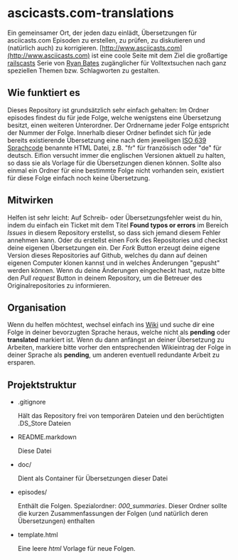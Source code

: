 ascicasts.com-translations
==========================

Ein gemeinsamer Ort, der jeden dazu einl&auml;dt, &Uuml;bersetzungen f&uuml;r asciicasts.com Episoden zu erstellen, zu pr&uuml;fen, zu diskutieren und (nat&uuml;rlich auch) zu korrigieren. [http://www.asciicasts.com](http://www.asciicasts.com) ist eine coole Seite mit dem Ziel die gro&szlig;artige [railscasts](http://www.railscasts.com) Serie von [Ryan Bates](http://github.com/ryanb) zug&auml;nglicher f&uuml;r Volltextsuchen nach ganz speziellen Themen bzw. Schlagworten zu gestalten.

Wie funktiert es
----------------

Dieses Repository ist grunds&auml;tzlich sehr einfach gehalten: Im Ordner episodes findest du f&uuml;r jede Folge, welche wenigstens eine &Uuml;bersetzung besitzt, einen weiteren Unterordner. Der Ordnername jeder Folge entspricht der Nummer der Folge. Innerhalb dieser Ordner befindet sich f&uuml;r jede bereits existierende &Uuml;bersetzung eine nach dem jeweiligen [ISO 639 Sprachcode](http://en.wikipedia.org/wiki/List_of_ISO_639-1_codes) benannte HTML Datei, z.B. "fr" f&uuml;r franz&ouml;sisch oder "de" f&uuml;r deutsch. Eifion versucht immer die englischen Versionen aktuell zu halten, so dass sie als Vorlage f&uuml;r die &Uuml;bersetzungen dienen k&ouml;nnen. Sollte also einmal ein Ordner f&uuml;r eine bestimmte Folge nicht vorhanden sein, existiert f&uuml;r diese Folge einfach noch keine &Uuml;bersetzung.

Mitwirken
---------

Helfen ist sehr leicht: Auf Schreib- oder &Uuml;bersetzungsfehler weist du hin, indem du einfach ein Ticket mit dem Titel **Found typos or errors** im Bereich *Issues* in diesem Repository erstellst, so dass sich jemand diesem Fehler annehmen kann. Oder du erstellst einen Fork des Repositories und checkst deine eigenen &Uuml;bersetzungen ein. Der *Fork* Button erzeugt deine eigene Version dieses Repositories auf Github, welches du dann auf deinen eigenen Computer klonen kannst und in welches &Auml;nderungen "gepusht" werden k&ouml;nnen. Wenn du deine &Auml;nderungen eingecheckt hast, nutze bitte den *Pull request* Button in deinem Repository, um die Betreuer des Originalrepositories zu informieren.

Organisation
------------

Wenn du helfen m&ouml;chtest, wechsel einfach ins [Wiki](https://github.com/defaude/asciicasts.com-translations/wiki) und suche dir eine Folge in deiner bevorzugten Sprache heraus, welche nicht als **pending** oder **translated** markiert ist. Wenn du dann anf&auml;ngst an deiner &Uuml;bersetzung zu Arbeiten, markiere bitte vorher den entsprechenden Wikieintrag der Folge in deiner Sprache als **pending**, um anderen eventuell redundante Arbeit zu ersparen.

Projektstruktur
---------------

* .gitignore

    H&auml;lt das Repository frei von tempor&auml;ren Dateien und den ber&uuml;chtigten .DS_Store Dateien

* README.markdown

    Diese Datei

* doc/

    Dient als Container f&uuml;r &Uuml;bersetzungen dieser Datei

* episodes/

    Enth&auml;lt die Folgen. Spezialordner: _000\_summaries_. Dieser Ordner sollte die kurzen Zusammenfassungen der Folgen (und nat&uuml;rlich deren &Uuml;bersetzungen) enthalten

* template.html

    Eine leere _html_ Vorlage f&uuml;r neue Folgen.
